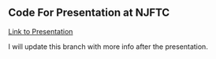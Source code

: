 ## Code For Presentation at NJFTC

[Link to Presentation](https://docs.google.com/presentation/d/1RPO2Saut3FQt1gwP0UxZS5_De6tCu1iYl5J_Mwfsd40/edit?usp=sharing)

I will update this branch with more info after the presentation.